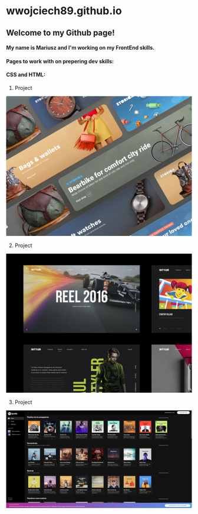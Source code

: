 # wwojciech89.github.io

## Welcome to my Github page!
#### My name is Mariusz and I'm working on my FrontEnd skills.


#### Pages to work with on prepering dev skills:

#### CSS and HTML:

1. Project 

![alt text](./projekt1.png)

2. Project

![alt text](./projekt2.png)

3. Project

![alt text](./project3.png)
